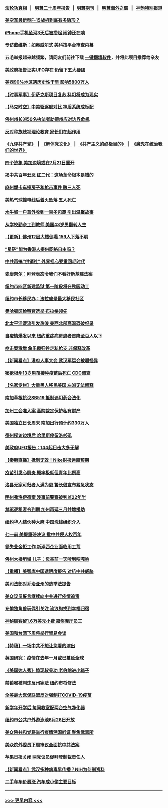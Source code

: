 #### [法轮功真相](https://github.com/gfw-breaker/truth/blob/master/README.md?t=0) &nbsp;&nbsp;|&nbsp;&nbsp; [明慧二十周年报告](https://github.com/gfw-breaker/mh-reports/blob/master/README.md?t=0) &nbsp;&nbsp;|&nbsp;&nbsp;[明慧期刊](https://github.com/gfw-breaker/mh-qikan) &nbsp;&nbsp;|&nbsp;&nbsp; [明慧海外之窗](https://github.com/gfw-breaker/mh-news/blob/master/README.md?t=0) &nbsp;&nbsp;|&nbsp;&nbsp; [神韵特别报道](https://github.com/gfw-breaker/mh-news/blob/master/shenyun.md?t=0)
#### [美空军最新型F-15战机到底有多隐形？](../pages/nsc412/n13033933.md?t=06271601) 
#### [iPhone手机坠河3天后被捞起 闹钟还在响](../pages/nsc412/n13050262.md?t=06271601) 
#### [专访戴维斯：如奥威尔式 美科技平台审查内幕](../pages/nsc412/n13049818.md?t=06271601) 
#### 五毛举报越来越频繁，请网友们前往下载 [一键翻墙软件](https://github.com/gfw-breaker/ssr-accounts)，并将此项目推荐给亲友
#### [美政府报告证实UFO存在 仍留下五大疑团](../pages/nsc412/n13050021.md?t=06271601) 
#### [美西90%地区遇历史性干旱 影响5800万人](../pages/nsc412/n13049904.md?t=06271601) 
#### [【时事军事】伊萨克斯项目复苏 科幻将成为现实](../pages/nsc412/n13048477.md?t=06271601) 
#### [【马克时空】中美驱逐舰对比 神盾系统成标配](../pages/nsc412/n13049347.md?t=06271601) 
#### [佛州州长派50名执法者助德州应对边界危机](../pages/nsc412/n13049807.md?t=06271601) 
#### [反对种族歧视理论教育 家长们在起作用](../pages/nsc412/n13049894.md?t=06271601) 
#### [《九评共产党》](https://github.com/begood0513/9ping.md/blob/master/README.md) &nbsp;|&nbsp; [《解体党文化》](../../../../jtdwh.md/blob/master/README.md)  &nbsp;|&nbsp; [《共产主义的终极目的》](../../../../gczydzjmd.md/blob/master/README.md) &nbsp;|&nbsp; [《魔鬼在统治我们的世界》](../../../../mgztzwmdsj.md/blob/master/README.md) 
#### [四个迹象 美加边境或在7月21日重开](../pages/nsc412/n13049797.md?t=06271601) 
#### [揭中共百年丑恶 红二代：这场革命根本是错的](../pages/nsc412/n13049750.md?t=06271601) 
#### [麻州爆卡车撞房子和枪击事件 酿三人死](../pages/nsc412/n13049760.md?t=06271601) 
#### [美热气球撞电线后着火坠落 五人死亡](../pages/nsc412/n13049615.md?t=06271601) 
#### [水牛城一户意外收到一百多包裹 引出温馨故事](../pages/nsc412/n13049397.md?t=06271601) 
#### [从学校勤杂工到教师 美国43岁男翻转人生](../pages/nsc412/n13048909.md?t=06271601) 
#### [【更新】佛州12层大楼倒塌 159人下落不明](../pages/nsc412/n13044859.md?t=06271601) 
#### [“星链”能为香港人提供网络自由吗？](../pages/nsc412/n13049224.md?t=06271601) 
#### [中共再搞“供销社” 外界担心要重回毛时代](../pages/nsc412/n13048933.md?t=06271601) 
#### [麦康奈尔：拜登表态令我们不看好新基建法案](../pages/nsc412/n13048746.md?t=06271601) 
#### [纽约市四区新建监狱 第一阶段将在秋园动工](../pages/nsc412/n13048753.md?t=06271601) 
#### [纽约市长移民办：法拉盛是最大移民社区](../pages/nsc412/n13048750.md?t=06271601) 
#### [曼哈顿区检察官选举 布拉格领先](../pages/nsc412/n13048706.md?t=06271601) 
#### [北太平洋暖流引发热浪 美西北部高温恐破纪录](../pages/nsc412/n13048733.md?t=06271601) 
#### [自疫情爆发以来 纽约重症病房患者首降至百人以下](../pages/nsc412/n13048709.md?t=06271601) 
#### [枪击案激增 詹乐霞归咎走私枪支 非保释改革](../pages/nsc412/n13048711.md?t=06271601) 
#### [【新闻看点】港府人事大变 武汉军运会被曝怪异](../pages/nsc412/n13048327.md?t=06271601) 
#### [密歇根州13岁男孩接种疫苗后死亡 CDC调查](../pages/nsc412/n13048723.md?t=06271601) 
#### [【名家专栏】大量黑人移民美国 左派无法解释](../pages/nsc412/n13047366.md?t=06271601) 
#### [南加草根抗议SB519 抵制迷幻药合法化](../pages/nsc412/n13048623.md?t=06271601) 
#### [加州工会准入案 高院裁定保护私有财产](../pages/nsc412/n13048511.md?t=06271601) 
#### [美国独立日长周末 南加出行预计约330万人](../pages/nsc412/n13048497.md?t=06271601) 
#### [德州探访边境后 哈里斯停留洛杉矶](../pages/nsc412/n13048478.md?t=06271601) 
#### [美政府UFO报告：144起目击大多无解](../pages/nsc412/n13048277.md?t=06271601) 
#### [【秦鹏直播】抵制无效！Nike财报远超预期](../pages/nsc412/n13048344.md?t=06271601) 
#### [疫苗引发心肌炎 概率极低但青年比例高](../pages/nsc412/n13048416.md?t=06271601) 
#### [洛县无家可归者人满为患 警长倡宣布紧急状态](../pages/nsc412/n13048300.md?t=06271601) 
#### [明州弗洛伊德案 涉事前警察被判监22年半](../pages/nsc412/n13048342.md?t=06271601) 
#### [禁驱逐租客令到期 加州再延三月并增援助](../pages/nsc412/n13048296.md?t=06271601) 
#### [纽约华人结伙种大麻 中国洗钱组织介入](../pages/nsc412/n13048376.md?t=06271601) 
#### [七一前 美提重磅决议 批中共侵人权百年](../pages/nsc412/n13048047.md?t=06271601) 
#### [领失业金拒工作 新泽西企业面临用工荒](../pages/nsc412/n13046132.md?t=06271601) 
#### [佛州大楼坍塌 儿子：母亲前一天听到吱嘎响](../pages/nsc412/n13047857.md?t=06271601) 
#### [【重播】美智库中国透明度报告 对抗中共威胁](../pages/nsc412/n13047941.md?t=06271601) 
#### [美司法部对乔治亚州的选举法提告](../pages/nsc412/n13047950.md?t=06271601) 
#### [美众议员誓言继续向中共进行疫情追责](../pages/nsc412/n13047641.md?t=06271601) 
#### [专偷独角兽玩偶引关注 流浪狗找到幸福归宿](../pages/nsc412/n13047363.md?t=06271601) 
#### [神秘顾客留1.6万美元小费 嘉奖餐厅员工](../pages/nsc412/n13046556.md?t=06271601) 
#### [美国和台湾下周将举行贸易会谈](../pages/nsc412/n13047653.md?t=06271601) 
#### [【特稿】一场中共不想让您看的演出](../pages/nsc412/n13046482.md?t=06271601) 
#### [英国研究：疫情在去年一月或已蔓延全球](../pages/nsc412/n13047305.md?t=06271601) 
#### [《美国达人秀》惊现软骨功 老伯缩进小箱子](../pages/nsc412/n13046693.md?t=06271601) 
#### [禁锁喉被判违反州宪法 纽约市将修法](../pages/nsc412/n13046409.md?t=06271601) 
#### [全美最大医保联盟反对强制打COVID-19疫苗](../pages/nsc412/n13046412.md?t=06271601) 
#### [新学年开学后 每间教室配两台空气净化器](../pages/nsc412/n13046301.md?t=06271601) 
#### [纽约市公共户外游泳池6月26日开放](../pages/nsc412/n13046323.md?t=06271601) 
#### [美众院共和党将举行疫情溯源听证 聚焦武毒所](../pages/nsc412/n13046081.md?t=06271601) 
#### [美众院外委员下周审议全面抗中共法案](../pages/nsc412/n13046188.md?t=06271601) 
#### [苹果日报关闭 两党议员促拜登制裁责任人](../pages/nsc412/n13046111.md?t=06271601) 
#### [【新闻看点】武汉多种病毒早传播？NIH为何删资料](../pages/nsc412/n13045778.md?t=06271601) 
#### [二手车车价暴涨 汽车成小偷主要目标](../pages/nsc412/n13046161.md?t=06271601) 

----
#### [ >>> 更早内容 <<< ](../indexes/nsc412-earlier.md)
